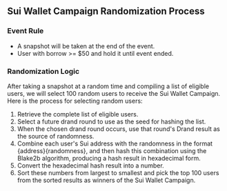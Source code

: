 ## Sui Wallet Campaign Randomization Process

### Event Rule

- A snapshot will be taken at the end of the event.
- User with borrow >= $50 and hold it until event ended.

### Randomization Logic

After taking a snapshot at a random time and compiling a list of eligible users, we will select 100 random users to receive the Sui Wallet Campaign. Here is the process for selecting random users:

1. Retrieve the complete list of eligible users.
2. Select a future drand round to use as the seed for hashing the list.
3. When the chosen drand round occurs, use that round's Drand result as the source of randomness.
4. Combine each user's Sui address with the randomness in the format {address}{randomness}, and then hash this combination using the Blake2b algorithm, producing a hash result in hexadecimal form.
5. Convert the hexadecimal hash result into a number.
6. Sort these numbers from largest to smallest and pick the top 100 users from the sorted results as winners of the Sui Wallet Campaign.
